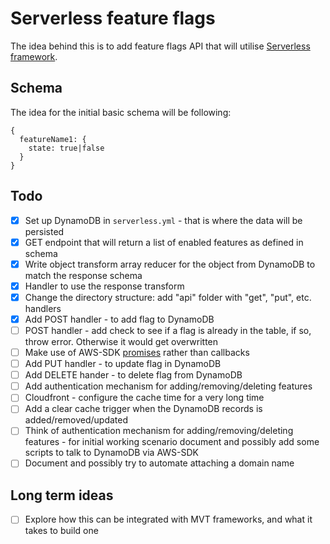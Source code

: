 # Serverless feature flags

The idea behind this is to add feature flags API that will utilise [Serverless framework](https://serverless.com/).

## Schema

The idea for the initial basic schema will be following:
```
{
  featureName1: {
    state: true|false
  }
}
```

## Todo
 - [x] Set up DynamoDB in `serverless.yml` - that is where the data will be persisted
 - [x] GET endpoint that will return a list of enabled features as defined in schema
 - [x] Write object transform array reducer for the object from DynamoDB to match the response schema
 - [x] Handler to use the response transform
 - [x] Change the directory structure: add "api" folder with "get", "put", etc. handlers
 - [x] Add POST handler - to add flag to DynamoDB
 - [ ] POST handler - add check to see if a flag is already in the table, if so, throw error. Otherwise it would get overwritten
 - [ ] Make use of AWS-SDK [promises](https://aws.amazon.com/blogs/developer/support-for-promises-in-the-sdk/) rather than callbacks
 - [ ] Add PUT handler - to update flag in DynamoDB
 - [ ] Add DELETE hander - to delete flag from DynamoDB
 - [ ] Add authentication mechanism for adding/removing/deleting features
 - [ ] Cloudfront - configure the cache time for a very long time
 - [ ] Add a clear cache trigger when the DynamoDB records is added/removed/updated
 - [ ] Think of authentication mechanism for adding/removing/deleting features - for initial working scenario document and possibly add some scripts to talk to DynamoDB via AWS-SDK
 - [ ] Document and possibly try to automate attaching a domain name

## Long term ideas
 - [ ] Explore how this can be integrated with MVT frameworks, and what it takes to build one
